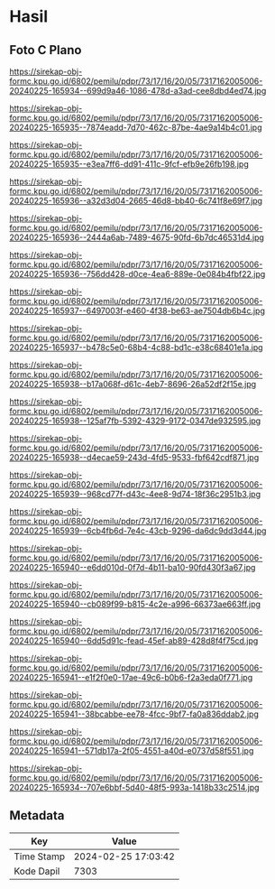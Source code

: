 # Hasil

## Foto C Plano

https://sirekap-obj-formc.kpu.go.id/6802/pemilu/pdpr/73/17/16/20/05/7317162005006-20240225-165934--699d9a46-1086-478d-a3ad-cee8dbd4ed74.jpg

https://sirekap-obj-formc.kpu.go.id/6802/pemilu/pdpr/73/17/16/20/05/7317162005006-20240225-165935--7874eadd-7d70-462c-87be-4ae9a14b4c01.jpg

https://sirekap-obj-formc.kpu.go.id/6802/pemilu/pdpr/73/17/16/20/05/7317162005006-20240225-165935--e3ea7ff6-dd91-411c-9fcf-efb9e26fb198.jpg

https://sirekap-obj-formc.kpu.go.id/6802/pemilu/pdpr/73/17/16/20/05/7317162005006-20240225-165936--a32d3d04-2665-46d8-bb40-6c741f8e69f7.jpg

https://sirekap-obj-formc.kpu.go.id/6802/pemilu/pdpr/73/17/16/20/05/7317162005006-20240225-165936--2444a6ab-7489-4675-90fd-6b7dc46531d4.jpg

https://sirekap-obj-formc.kpu.go.id/6802/pemilu/pdpr/73/17/16/20/05/7317162005006-20240225-165936--756dd428-d0ce-4ea6-889e-0e084b4fbf22.jpg

https://sirekap-obj-formc.kpu.go.id/6802/pemilu/pdpr/73/17/16/20/05/7317162005006-20240225-165937--6497003f-e460-4f38-be63-ae7504db6b4c.jpg

https://sirekap-obj-formc.kpu.go.id/6802/pemilu/pdpr/73/17/16/20/05/7317162005006-20240225-165937--b478c5e0-68b4-4c88-bd1c-e38c68401e1a.jpg

https://sirekap-obj-formc.kpu.go.id/6802/pemilu/pdpr/73/17/16/20/05/7317162005006-20240225-165938--b17a068f-d61c-4eb7-8696-26a52df2f15e.jpg

https://sirekap-obj-formc.kpu.go.id/6802/pemilu/pdpr/73/17/16/20/05/7317162005006-20240225-165938--125af7fb-5392-4329-9172-0347de932595.jpg

https://sirekap-obj-formc.kpu.go.id/6802/pemilu/pdpr/73/17/16/20/05/7317162005006-20240225-165938--d4ecae59-243d-4fd5-9533-fbf642cdf871.jpg

https://sirekap-obj-formc.kpu.go.id/6802/pemilu/pdpr/73/17/16/20/05/7317162005006-20240225-165939--968cd77f-d43c-4ee8-9d74-18f36c2951b3.jpg

https://sirekap-obj-formc.kpu.go.id/6802/pemilu/pdpr/73/17/16/20/05/7317162005006-20240225-165939--6cb4fb6d-7e4c-43cb-9296-da6dc9dd3d44.jpg

https://sirekap-obj-formc.kpu.go.id/6802/pemilu/pdpr/73/17/16/20/05/7317162005006-20240225-165940--e6dd010d-0f7d-4b11-ba10-90fd430f3a67.jpg

https://sirekap-obj-formc.kpu.go.id/6802/pemilu/pdpr/73/17/16/20/05/7317162005006-20240225-165940--cb089f99-b815-4c2e-a996-66373ae663ff.jpg

https://sirekap-obj-formc.kpu.go.id/6802/pemilu/pdpr/73/17/16/20/05/7317162005006-20240225-165940--6dd5d91c-fead-45ef-ab89-428d8f4f75cd.jpg

https://sirekap-obj-formc.kpu.go.id/6802/pemilu/pdpr/73/17/16/20/05/7317162005006-20240225-165941--e1f2f0e0-17ae-49c6-b0b6-f2a3eda0f771.jpg

https://sirekap-obj-formc.kpu.go.id/6802/pemilu/pdpr/73/17/16/20/05/7317162005006-20240225-165941--38bcabbe-ee78-4fcc-9bf7-fa0a836ddab2.jpg

https://sirekap-obj-formc.kpu.go.id/6802/pemilu/pdpr/73/17/16/20/05/7317162005006-20240225-165941--571db17a-2f05-4551-a40d-e0737d58f551.jpg

https://sirekap-obj-formc.kpu.go.id/6802/pemilu/pdpr/73/17/16/20/05/7317162005006-20240225-165934--707e6bbf-5d40-48f5-993a-1418b33c2514.jpg


## Metadata

| Key        | Value               |
| ---------- | ------------------- |
| Time Stamp | 2024-02-25 17:03:42 |
| Kode Dapil | 7303                |



